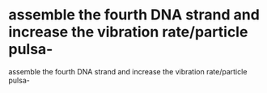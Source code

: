 # assemble the fourth DNA strand and increase the vibration rate/particle pulsa-

assemble the fourth DNA strand and increase the vibration rate/particle pulsa-